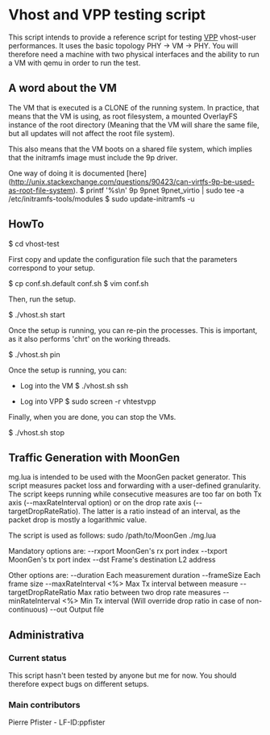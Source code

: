 # Vhost and VPP testing script

This script intends to provide a reference script for testing [VPP](http://fd.io/) vhost-user performances.
It uses the basic topology PHY -> VM -> PHY.
You will therefore need a machine with two physical interfaces and the ability to run a VM with qemu in
order to run the test.

## A word about the VM

The VM that is executed is a CLONE of the running system.
In practice, that means that the VM is using, as root filesystem,
a mounted OverlayFS instance of the root directory (Meaning that
the VM will share the same file, but all updates will not affect the
root file system).

This also means that the VM boots on a shared file system, which implies
that the initramfs image must include the 9p driver.

One way of doing it is documented [here] (http://unix.stackexchange.com/questions/90423/can-virtfs-9p-be-used-as-root-file-system).
$ printf '%s\n' 9p 9pnet 9pnet_virtio | sudo tee -a /etc/initramfs-tools/modules
$ sudo update-initramfs -u


## HowTo

$ cd vhost-test

First copy and update the configuration file such that the parameters
correspond to your setup.

$ cp conf.sh.default conf.sh
$ vim conf.sh

Then, run the setup.

$ ./vhost.sh start

Once the setup is running, you can re-pin the processes.
This is important, as it also performs 'chrt' on the working threads.

$ ./vhost.sh pin

Once the setup is running, you can:
- Log into the VM
$ ./vhost.sh ssh

- Log into VPP
$ sudo screen -r vhtestvpp


Finally, when you are done, you can stop the VMs.

$ ./vhost.sh stop

## Traffic Generation with MoonGen

mg.lua is intended to be used with the MoonGen packet generator.
This script measures packet loss and forwarding with a user-defined
granularity. The script keeps running while consecutive measures are
too far on both Tx axis (--maxRateInterval option) or on the drop rate
axis (--targetDropRateRatio). The latter is a ratio instead of an interval,
as the packet drop is mostly a logarithmic value.

The script is used as follows:
sudo /path/to/MoonGen ./mg.lua <options>

Mandatory options are:
--rxport <id> MoonGen's rx port index
--txport <id> MoonGen's tx port index
--dst <hwaddr> Frame's destination L2 address

Other options are:
--duration <seconds> Each measurement duration
--frameSize <bytes> Each frame size
--maxRateInterval <%> Max Tx interval between measure
--targetDropRateRatio <ratio> Max ratio between two drop rate measures
--minRateInterval <%> Min Tx interval (Will override drop ratio in case of non-continuous)
--out <file> Output file

## Administrativa

### Current status

This script hasn't been tested by anyone but me for now.
You should therefore expect bugs on different setups.

### Main contributors

Pierre Pfister - LF-ID:ppfister


